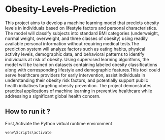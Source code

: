 # Obesity-Levels-Prediction

This project aims to develop a machine learning model that predicts obesity levels in individuals based on lifestyle factors and personal characteristics. The model will classify subjects into standard BMI categories (underweight, normal weight, overweight, and three classes of obesity) using readily available personal information without requiring medical tests.The prediction system will analyze factors such as eating habits, physical activity levels, demographic data, and behavioral patterns to identify individuals at risk of obesity. Using supervised learning algorithms, the model will be trained on datasets containing labeled obesity classifications along with corresponding lifestyle and demographic features.This tool could serve healthcare providers for early intervention, assist individuals in understanding their obesity risk factors, and potentially support public health initiatives targeting obesity prevention. The project demonstrates practical applications of machine learning in preventive healthcare while addressing a significant global health concern.

## How to run it ?

First,Activate the Python virtual runtime environment

```bash 
venv\Scripts\activate


